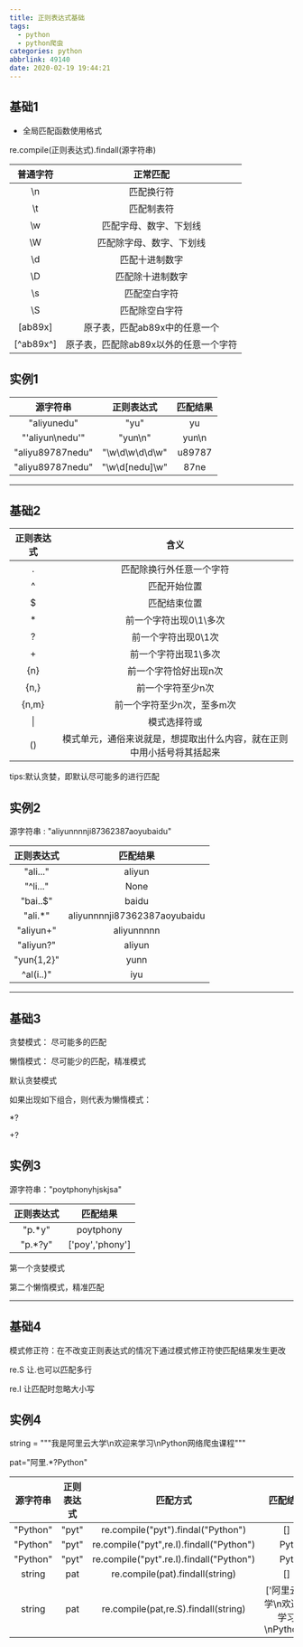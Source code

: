 ```yaml
---
title: 正则表达式基础
tags:
  - python
  - python爬虫
categories: python
abbrlink: 49140
date: 2020-02-19 19:44:21
---
```

## 基础1
- 全局匹配函数使用格式 

re.compile(正则表达式).findall(源字符串)
<!-- more -->
普通字符 | 正常匹配
:--------: | :-------:
\n | 匹配换行符
\t | 匹配制表符
\w | 匹配字母、数字、下划线
\W | 匹配除字母、数字、下划线
\d | 匹配十进制数字
\D | 匹配除十进制数字
\s | 匹配空白字符
\S | 匹配除空白字符
[ab89x] | 原子表，匹配ab89x中的任意一个
[^ab89x^] | 原子表，匹配除ab89x以外的任意一个字符

## 实例1

源字符串 | 正则表达式 | 匹配结果
:----: | :----: | :----:
"aliyunedu" | "yu" | yu
"'aliyun\nedu'" | "yun\n" | yun\n
"aliyu89787nedu" | "\w\d\w\d\d\w" | u89787
"aliyu89787nedu" | "\w\d[nedu]\w" | 87ne

-------------------------
## 基础2

正则表达式 | 含义     
:------: | :------:
. |  匹配除换行外任意一个字符
^ | 匹配开始位置
$ | 匹配结束位置
* | 前一个字符出现0\1\多次
? | 前一个字符出现0\1次
+ | 前一个字符出现1\多次
{n} |  前一个字符恰好出现n次
{n,} | 前一个字符至少n次
{n,m} | 前一个字符至少n次，至多m次
\| | 模式选择符或
() | 模式单元，通俗来说就是，想提取出什么内容，就在正则中用小括号将其括起来

tips:默认贪婪，即默认尽可能多的进行匹配

## 实例2

源字符串 : "aliyunnnnji87362387aoyubaidu"

正则表达式 | 匹配结果
:-----: | :-----:
"ali..." | aliyun
"^li..." | None
"bai..$" | baidu
"ali.*" |  aliyunnnnji87362387aoyubaidu
"aliyun+" | aliyunnnnn
"aliyun?" | aliyun
"yun{1,2}" | yunn
^al(i..)" | iyu

----------------------
## 基础3
贪婪模式： 尽可能多的匹配

懒惰模式： 尽可能少的匹配，精准模式

默认贪婪模式

如果出现如下组合，则代表为懒惰模式：

*?

+?

## 实例3

源字符串："poytphonyhjskjsa"

正则表达式 | 匹配结果
:----: | :----: 
"p.*y" | poytphony  
"p.*?y" | ['poy','phony']

第一个贪婪模式

第二个懒惰模式，精准匹配

----------------------
## 基础4
模式修正符：在不改变正则表达式的情况下通过模式修正符使匹配结果发生更改

re.S 让.也可以匹配多行

re.I 让匹配时忽略大小写

## 实例4
string = """我是阿里云大学\n欢迎来学习\nPython网络爬虫课程"""

pat="阿里.*?Python"


| 源字符串 | 正则表达式 | 匹配方式 | 匹配结果 |
:----: | :----: | :-----: | :-------: 
"Python" | "pyt" | re.compile("pyt").findal("Python") | []
"Python" | "pyt" | re.compile("pyt",re.I).findall("Python") | Pyt
"Python" |"pyt" | re.compile("pyt".re.I).findall("Python") | Pyt
string | pat | re.compile(pat).findall(string) | []
string | pat | re.compile(pat,re.S).findall(string) | ['阿里云大学\n欢迎来学习\nPython'] 




